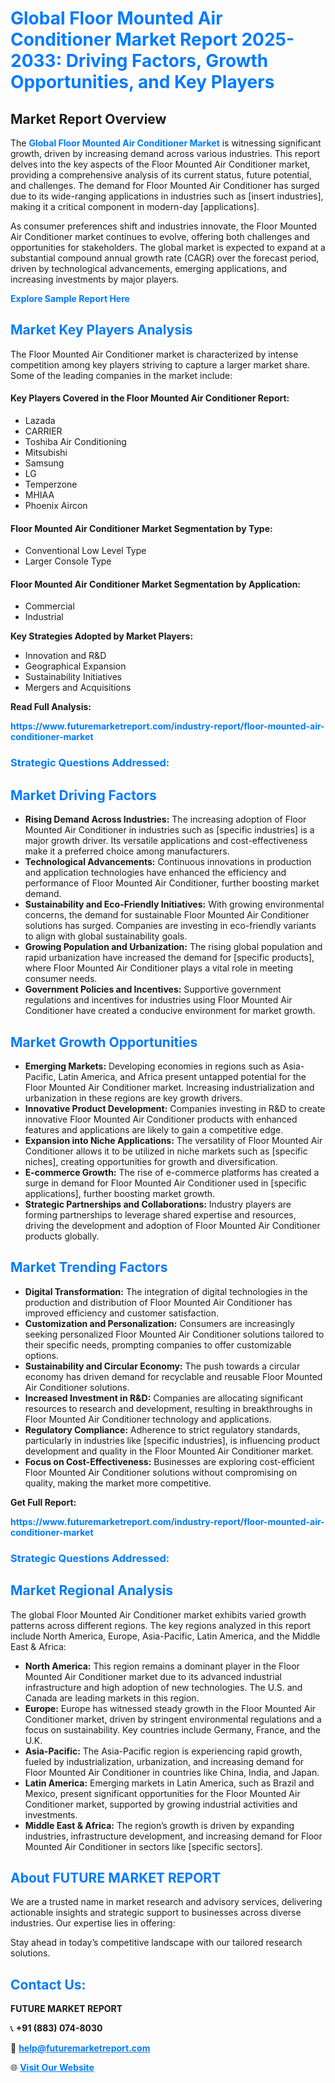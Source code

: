 <h1 style="color: #007BFF;">Global Floor Mounted Air Conditioner Market Report 2025-2033: Driving Factors, Growth Opportunities, and Key Players</h1>

<section id="overview">
<h2>Market Report Overview</h2>
<p>The <a href="https://www.futuremarketreport.com/industry-report/floor-mounted-air-conditioner-market" style="color: #007BFF; text-decoration: none;"><strong>Global Floor Mounted Air Conditioner Market</strong></a> is witnessing significant growth, driven by increasing demand across various industries. This report delves into the key aspects of the Floor Mounted Air Conditioner market, providing a comprehensive analysis of its current status, future potential, and challenges. The demand for Floor Mounted Air Conditioner has surged due to its wide-ranging applications in industries such as [insert industries], making it a critical component in modern-day [applications].</p>
<p>As consumer preferences shift and industries innovate, the Floor Mounted Air Conditioner market continues to evolve, offering both challenges and opportunities for stakeholders. The global market is expected to expand at a substantial compound annual growth rate (CAGR) over the forecast period, driven by technological advancements, emerging applications, and increasing investments by major players.</p>
</section>

<section id="overview">
<p><a href="https://www.futuremarketreport.com/request-sample/reportId=42223" style="color: #007BFF; text-decoration: none;"><strong>Explore Sample Report Here</strong></a></p>
</section>

<section id="key-players">
<h2 style="color: #007BFF;">Market Key Players Analysis</h2>
<p>The Floor Mounted Air Conditioner market is characterized by intense competition among key players striving to capture a larger market share. Some of the leading companies in the market include:</p>
<h4>Key Players Covered in the Floor Mounted Air Conditioner Report:</h4>
<ul><li>Lazada</li><li>CARRIER</li><li>Toshiba Air Conditioning</li><li>Mitsubishi</li><li>Samsung</li><li>LG</li><li>Temperzone</li><li>MHIAA</li><li>Phoenix Aircon</li></ul>
<h4>Floor Mounted Air Conditioner Market Segmentation by Type:</h4>
<ul><li>Conventional Low Level Type</li><li>Larger Console Type</li></ul>

<h4>Floor Mounted Air Conditioner Market Segmentation by Application:</h4>
<ul><li>Commercial</li><li>Industrial</li></ul>
<p><strong>Key Strategies Adopted by Market Players:</strong></p>
<ul>
<li>Innovation and R&D</li>
<li>Geographical Expansion</li>
<li>Sustainability Initiatives</li>
<li>Mergers and Acquisitions</li>
</ul>
</section>

<section>
<p><strong>Read Full Analysis: </strong></p><a href="https://www.futuremarketreport.com/industry-report/floor-mounted-air-conditioner-market" style="color: #007BFF; text-decoration: none;"><strong>https://www.futuremarketreport.com/industry-report/floor-mounted-air-conditioner-market</strong></a>
<h3 style="color: #007BFF;">Strategic Questions Addressed:</h3>
</section>

<section id="driving-factors">
<h2 style="color: #007BFF;">Market Driving Factors</h2>
<ul>
<li><strong>Rising Demand Across Industries:</strong> The increasing adoption of Floor Mounted Air Conditioner in industries such as [specific industries] is a major growth driver. Its versatile applications and cost-effectiveness make it a preferred choice among manufacturers.</li>
<li><strong>Technological Advancements:</strong> Continuous innovations in production and application technologies have enhanced the efficiency and performance of Floor Mounted Air Conditioner, further boosting market demand.</li>
<li><strong>Sustainability and Eco-Friendly Initiatives:</strong> With growing environmental concerns, the demand for sustainable Floor Mounted Air Conditioner solutions has surged. Companies are investing in eco-friendly variants to align with global sustainability goals.</li>
<li><strong>Growing Population and Urbanization:</strong> The rising global population and rapid urbanization have increased the demand for [specific products], where Floor Mounted Air Conditioner plays a vital role in meeting consumer needs.</li>
<li><strong>Government Policies and Incentives:</strong> Supportive government regulations and incentives for industries using Floor Mounted Air Conditioner have created a conducive environment for market growth.</li>
</ul>
</section>

<section id="growth-opportunities">
<h2 style="color: #007BFF;">Market Growth Opportunities</h2>
<ul>
<li><strong>Emerging Markets:</strong> Developing economies in regions such as Asia-Pacific, Latin America, and Africa present untapped potential for the Floor Mounted Air Conditioner market. Increasing industrialization and urbanization in these regions are key growth drivers.</li>
<li><strong>Innovative Product Development:</strong> Companies investing in R&D to create innovative Floor Mounted Air Conditioner products with enhanced features and applications are likely to gain a competitive edge.</li>
<li><strong>Expansion into Niche Applications:</strong> The versatility of Floor Mounted Air Conditioner allows it to be utilized in niche markets such as [specific niches], creating opportunities for growth and diversification.</li>
<li><strong>E-commerce Growth:</strong> The rise of e-commerce platforms has created a surge in demand for Floor Mounted Air Conditioner used in [specific applications], further boosting market growth.</li>
<li><strong>Strategic Partnerships and Collaborations:</strong> Industry players are forming partnerships to leverage shared expertise and resources, driving the development and adoption of Floor Mounted Air Conditioner products globally.</li>
</ul>
</section>

<section id="trending-factors">
<h2 style="color: #007BFF;">Market Trending Factors</h2>
<ul>
<li><strong>Digital Transformation:</strong> The integration of digital technologies in the production and distribution of Floor Mounted Air Conditioner has improved efficiency and customer satisfaction.</li>
<li><strong>Customization and Personalization:</strong> Consumers are increasingly seeking personalized Floor Mounted Air Conditioner solutions tailored to their specific needs, prompting companies to offer customizable options.</li>
<li><strong>Sustainability and Circular Economy:</strong> The push towards a circular economy has driven demand for recyclable and reusable Floor Mounted Air Conditioner solutions.</li>
<li><strong>Increased Investment in R&D:</strong> Companies are allocating significant resources to research and development, resulting in breakthroughs in Floor Mounted Air Conditioner technology and applications.</li>
<li><strong>Regulatory Compliance:</strong> Adherence to strict regulatory standards, particularly in industries like [specific industries], is influencing product development and quality in the Floor Mounted Air Conditioner market.</li>
<li><strong>Focus on Cost-Effectiveness:</strong> Businesses are exploring cost-efficient Floor Mounted Air Conditioner solutions without compromising on quality, making the market more competitive.</li>
</ul>
</section>

<section>
<p><strong>Get Full Report: </strong></p><a href="https://www.futuremarketreport.com/industry-report/floor-mounted-air-conditioner-market" style="color: #007BFF; text-decoration: none;"><strong>https://www.futuremarketreport.com/industry-report/floor-mounted-air-conditioner-market</strong></a>
<h3 style="color: #007BFF;">Strategic Questions Addressed:</h3>
</section>


<section id="regional-analysis">
<h2 style="color: #007BFF;">Market Regional Analysis</h2>
<p>The global Floor Mounted Air Conditioner market exhibits varied growth patterns across different regions. The key regions analyzed in this report include North America, Europe, Asia-Pacific, Latin America, and the Middle East & Africa:</p>
<ul>
<li><strong>North America:</strong> This region remains a dominant player in the Floor Mounted Air Conditioner market due to its advanced industrial infrastructure and high adoption of new technologies. The U.S. and Canada are leading markets in this region.</li>
<li><strong>Europe:</strong> Europe has witnessed steady growth in the Floor Mounted Air Conditioner market, driven by stringent environmental regulations and a focus on sustainability. Key countries include Germany, France, and the U.K.</li>
<li><strong>Asia-Pacific:</strong> The Asia-Pacific region is experiencing rapid growth, fueled by industrialization, urbanization, and increasing demand for Floor Mounted Air Conditioner in countries like China, India, and Japan.</li>
<li><strong>Latin America:</strong> Emerging markets in Latin America, such as Brazil and Mexico, present significant opportunities for the Floor Mounted Air Conditioner market, supported by growing industrial activities and investments.</li>
<li><strong>Middle East & Africa:</strong> The region’s growth is driven by expanding industries, infrastructure development, and increasing demand for Floor Mounted Air Conditioner in sectors like [specific sectors].</li>
</ul>
</section>

<footer>
<h2 style="color: #007BFF;">About FUTURE MARKET REPORT</h2>
<p>We are a trusted name in market research and advisory services, delivering actionable insights and strategic support to businesses across diverse industries. Our expertise lies in offering:</p>

<p>Stay ahead in today’s competitive landscape with our tailored research solutions.</p>

<h2 style="color: #007BFF;">Contact Us:</h2>
<p><strong>FUTURE MARKET REPORT</strong></p>
<p>📞 <strong>+91 (883) 074-8030</strong></p>
<p>📧 <strong><a href="mailto:help@futuremarketreport.com" style="color: #007BFF;">help@futuremarketreport.com</a></strong></p>
<p>🌐 <strong><a href="https://www.futuremarketreport.com/" style="color: #007BFF;">Visit Our Website</a></strong></p>
</footer>